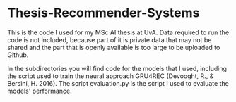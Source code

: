 # Thesis-Recommender-Systems
This is the code I used for my MSc AI thesis at UvA. Data required to run the code is not included, because part of it is private data that may not be shared and the part that is openly available is too large to be uploaded to Github.

In the subdirectories you will find code for the models that I used, including the script used to train the neural approach GRU4REC (Devooght, R., & Bersini, H. 2016). The script evaluation.py is the script I used to evaluate the models' performance.

